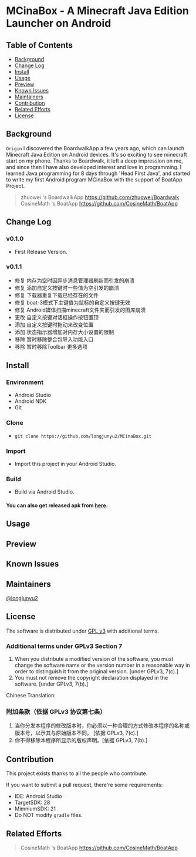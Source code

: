 # MCinaBox - A Minecraft Java Edition Launcher on Android
## Table of Contents
- [Background](#Background)
- [Change Log](#Change-Log)
- [Install](#Install)
- [Usage](#Usage)
- [Preview](#Preview)
- [Known Issues](#Known-Issues)
- [Maintainers](#Maintainers)
- [Contribution](#Contribution)
- [Related Efforts](#Related-Efforts)
- [License](#License)

## Background

`Origin` I discovered the BoardwalkApp a few years ago, which can launch Minecraft Java Edition on Android devices. It's so exciting to see minecraft start on my phone. Thanks to Boardwalk, it left a deep impression on me, and since then I have also developed interest and love in programming. I learned Java programming for 8 days through 'Head First Java', and started to write my first Android program MCinaBox with the support of BoatApp Project.<br>
>zhuowei 's BoardwalkApp https://github.com/zhuowei/Boardwalk <br>
>CosineMath 's BoatApp https://github.com/CosineMath/BoatApp

## Change Log

### v0.1.0
- First Release Version.
### v0.1.1
- 修复 内存为空时因异步消息管理器刷新而引发的崩溃
- 修复 添加自定义按键时一些值为空引发的崩溃
- 修复 下载器重复下载已经存在的文件
- 修复 boat-3模式下主键值为鼠标的自定义按键无效
- 修复 Android媒体扫描minecraft文件夹而引发的图库崩溃
- 更改 自定义按键对话框操作按钮置顶
- 添加 自定义按键时拖动来改变位置
- 添加 状态指示器增加对内存大小设置的限制
- 移除 暂时移除整合包导入功能入口
- 移除 暂时移除Toolbar 更多选项

## Install

### Environment
- Android Studio
- Android NDK
- Git

### Clone
- ```git clone https://github.com/longjunyu2/MCinaBox.git ```

### Import
- Import this project in your Android Studio.

### Build
- Build via Android Studio.

#### You can also get released apk from [here]().

## Usage
## Preview
## Known Issues
## Maintainers
[@longjunyu2](https://github.com/longjunyu2)

## License
The software is distributed under [GPL v3](https://www.gnu.org/licenses/gpl-3.0.html) with additional terms.
### Additional terms under GPLv3 Section 7
1. When you distribute a modified version of the software, you must change the software name or the version number in a reasonable way in order to distinguish it from the original version. [under GPLv3, 7(c).]
2. You must not remove the copyright declaration displayed in the software. [under GPLv3, 7(b).]

Chinese Translation:
### 附加条款（依据 GPLv3 协议第七条）
1. 当你分发本程序的修改版本时，你必须以一种合理的方式修改本程序的名称或版本号，以示其与原始版本不同。 [依据 GPLv3, 7(c).]
2. 你不得移除本程序所显示的版权声明。[依据 GPLv3, 7(b).]

## Contribution
This project exists thanks to all the people who contribute.

If you want to submit a pull request, there're some requirements:
* IDE: Android Studio
* TargetSDK: 28
* MimniumSDK: 21
* Do NOT modify `gradle` files.

## Related Efforts
>CosineMath 's BoatApp https://github.com/CosineMath/BoatApp
